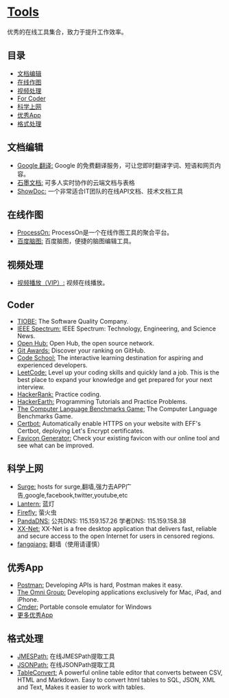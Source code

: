 # [Tools](https://openset.github.io/tools/)
优秀的在线工具集合，致力于提升工作效率。

## 目录
  - [文档编辑](#文档编辑)
  - [在线作图](#在线作图)
  - [视频处理](#视频处理)
  - [For Coder](#coder)
  - [科学上网](#科学上网)
  - [优秀App](#优秀app)
  - [格式处理](#格式处理)

## 文档编辑
  - [Google 翻译:](https://translate.google.cn/) Google 的免费翻译服务，可让您即时翻译字词、短语和网页内容。
  - [石墨文档:](https://shimo.im/) 可多人实时协作的云端文档与表格
  - [ShowDoc:](https://www.showdoc.cc/) 一个非常适合IT团队的在线API文档、技术文档工具

## 在线作图
  - [ProcessOn:](https://www.processon.com/) ProcessOn是一个在线作图工具的聚合平台。
  - [百度脑图:](http://naotu.baidu.com/home) 百度脑图，便捷的脑图编辑工具。

## 视频处理
  - [视频播放（VIP）:](https://openset.github.io/video.html) 视频在线播放。

## Coder
  - [TIOBE:](https://www.tiobe.com/) The Software Quality Company.
  - [IEEE Spectrum:](https://spectrum.ieee.org/) IEEE Spectrum: Technology, Engineering, and Science News.
  - [Open Hub:](https://www.openhub.net/) Open Hub, the open source network.
  - [Git Awards:](http://www.git-awards.com/) Discover your ranking on GitHub.
  - [Code School:](https://www.codeschool.com/) The interactive learning destination for aspiring and experienced developers.
  - [LeetCode:](https://leetcode.com/) Level up your coding skills and quickly land a job. This is the best place to expand your knowledge and get prepared for your next interview.
  - [HackerRank:](https://www.hackerrank.com/dashboard/) Practice coding.
  - [HackerEarth:](https://www.hackerearth.com/) Programming Tutorials and Practice Problems.
  - [The Computer Language Benchmarks Game:](https://benchmarksgame-team.pages.debian.net/benchmarksgame/) The Computer Language Benchmarks Game.
  - [Certbot:](https://certbot.eff.org/) Automatically enable HTTPS on your website with EFF's Certbot, deploying Let's Encrypt certificates.
  - [Favicon Generator:](https://realfavicongenerator.net/) Check your existing favicon with our online tool and see what can be improved.

## 科学上网
  - [Surge:](https://github.com/huanz/surge-hosts) hosts for surge,翻墙,强力去APP广告,google,facebook,twitter,youtube,etc
  - [Lantern:](https://github.com/getlantern/lantern) 蓝灯
  - [Firefly:](https://github.com/yinghuocho/firefly-proxy) 萤火虫
  - [PandaDNS:](http://dns.sspanda.com/) 公共DNS: 115.159.157.26 学者DNS: 115.159.158.38
  - [XX-Net:](https://github.com/XX-net/XX-Net) XX-Net is a free desktop application that delivers fast, reliable and secure access to the open Internet for users in censored regions.
  - [fangqiang:](https://github.com/bannedbook/fanqiang/wiki) 翻墙（使用请谨慎）
  
## 优秀App
  - [Postman:](https://www.getpostman.com/) Developing APIs is hard, Postman makes it easy.
  - [The Omni Group:](https://www.omnigroup.com/) Developing applications exclusively for Mac, iPad, and iPhone.
  - [Cmder:](http://cmder.net/) Portable console emulator for Windows
  - [更多优秀App](http://openset.wang/Best-App/)
  
  
## 格式处理
  - [JMESPath:](https://www.rdtoc.com/tools/jmespath) 在线JMESPath提取工具
  - [JSONPath:](https://www.rdtoc.com/tools/jsonpath) 在线JSONPath提取工具
  - [TableConvert:](http://tableconvert.com/) A powerful online table editor that converts between CSV, HTML and Markdown. Easy to convert html tables to SQL, JSON, XML and Text, Makes it easier to work with tables.
